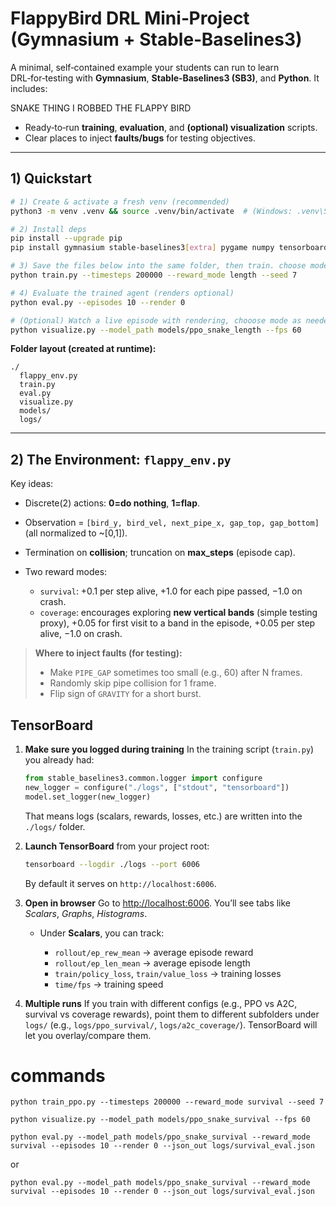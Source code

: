 # FlappyBird DRL Mini‑Project (Gymnasium + Stable‑Baselines3)

A minimal, self‑contained example your students can run to learn DRL‑for‑testing with **Gymnasium**, **Stable‑Baselines3 (SB3)**, and **Python**. It includes:

SNAKE THING I ROBBED THE FLAPPY BIRD

* Ready‑to‑run **training**, **evaluation**, and **(optional) visualization** scripts.
* Clear places to inject **faults/bugs** for testing objectives.

---

## 1) Quickstart

```bash
# 1) Create & activate a fresh venv (recommended)
python3 -m venv .venv && source .venv/bin/activate  # (Windows: .venv\Scripts\activate) activate.bat

# 2) Install deps
pip install --upgrade pip
pip install gymnasium stable-baselines3[extra] pygame numpy tensorboard

# 3) Save the files below into the same folder, then train. choose mode if needed:
python train.py --timesteps 200000 --reward_mode length --seed 7

# 4) Evaluate the trained agent (renders optional)
python eval.py --episodes 10 --render 0

# (Optional) Watch a live episode with rendering, chooose mode as needed
python visualize.py --model_path models/ppo_snake_length --fps 60 
```

**Folder layout (created at runtime):**

```
./
  flappy_env.py
  train.py
  eval.py
  visualize.py
  models/
  logs/
```

---

## 2) The Environment: `flappy_env.py`

Key ideas:

* Discrete(2) actions: **0=do nothing**, **1=flap**.
* Observation = `[bird_y, bird_vel, next_pipe_x, gap_top, gap_bottom]` (all normalized to \~\[0,1]).
* Termination on **collision**; truncation on **max\_steps** (episode cap).
* Two reward modes:

  * `survival`: +0.1 per step alive, +1.0 for each pipe passed, −1.0 on crash.
  * `coverage`: encourages exploring **new vertical bands** (simple testing proxy), +0.05 for first visit to a band in the episode, +0.05 per step alive, −1.0 on crash.


> **Where to inject faults (for testing):**
>
> * Make `PIPE_GAP` sometimes too small (e.g., 60) after N frames.
> * Randomly skip pipe collision for 1 frame.
> * Flip sign of `GRAVITY` for a short burst.

## TensorBoard

1. **Make sure you logged during training**
   In the training script (`train.py`) you already had:

   ```python
   from stable_baselines3.common.logger import configure
   new_logger = configure("./logs", ["stdout", "tensorboard"])
   model.set_logger(new_logger)
   ```

   That means logs (scalars, rewards, losses, etc.) are written into the `./logs/` folder.

2. **Launch TensorBoard** from your project root:

   ```bash
   tensorboard --logdir ./logs --port 6006
   ```

   By default it serves on `http://localhost:6006`.

3. **Open in browser**
   Go to [http://localhost:6006](http://localhost:6006). You’ll see tabs like *Scalars*, *Graphs*, *Histograms*.

   * Under **Scalars**, you can track:

     * `rollout/ep_rew_mean` → average episode reward
     * `rollout/ep_len_mean` → average episode length
     * `train/policy_loss`, `train/value_loss` → training losses
     * `time/fps` → training speed

4. **Multiple runs**
   If you train with different configs (e.g., PPO vs A2C, survival vs coverage rewards), point them to different subfolders under `logs/` (e.g., `logs/ppo_survival/`, `logs/a2c_coverage/`). TensorBoard will let you overlay/compare them.



# commands
```
python train_ppo.py --timesteps 200000 --reward_mode survival --seed 7
```

```
python visualize.py --model_path models/ppo_snake_survival --fps 60
```

```
python eval.py --model_path models/ppo_snake_survival --reward_mode survival --episodes 10 --render 0 --json_out logs/survival_eval.json
```
or
```
python eval.py --model_path models/ppo_snake_survival --reward_mode survival --episodes 10 --render 0 --json_out logs/survival_eval.json
```
